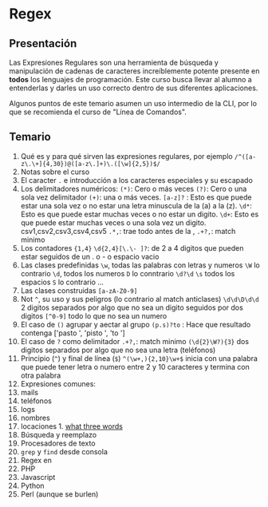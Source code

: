 Regex
=====

## Presentación

Las Expresiones Regulares son una herramienta de búsqueda y manipulación de cadenas de caracteres increíblemente potente presente en **todos** los lenguajes de programación. Este curso busca llevar al alumno a entenderlas y darles un uso correcto dentro de sus diferentes aplicaciones.

Algunos puntos de este temario asumen un uso intermedio de la CLI, por lo que se recomienda el curso de "Línea de Comandos".

## Temario

1. Qué es y para qué sirven las expresiones regulares, por ejemplo `/^([a-z\.\+]{4,30})@([a-z\.]+)\.([\w]{2,5})$/`
1. Notas sobre el curso
1. El caracter `.` e introducción a los caracteres especiales y su escapado
1. Los delimitadores numéricos: 
	`(*)`: Cero o más veces
	`(?)`: Cero o una sola vez delimitador
	`(+)`: una o más veces.
	`[a-z]?` : Esto es que puede estar una sola vez o no estar una letra minuscula de la (a) a la (z).
	`\d*`: Esto es que puede estar muchas veces o no estar un digito.
	`\d+`: Esto es que puede estar muchas veces o una sola vez un digito.
	csv1,csv2,csv3,csv4,csv5
	`.*,`: trae todo antes de la ,
	`.+?,`: match minimo
1. Los contadores `{1,4}`
	`\d{2,4}[\.\- ]?`: de 2 a 4 digitos que pueden estar seguidos de un . o - o espacio vacio
1. Las clases predefinidas 
	`\w`, todas las palabras con letras y numeros `\W` lo contrario
	`\d`, todos los numeros `D` lo conntrario `\d?\d` 
	`\s` todos los espacios `S` lo contrario
	…
1. Las clases construidas `[a-zA-Z0-9]`
1. Not `^`, su uso y sus peligros (lo contrario al match anticlases)
	`\d\d\D\d\d` 2 digitos separados por algo que no sea un digito seguidos por dos digitos
	`[^0-9]` todo lo que no sea un numero
1. El caso de `()` agrupar y aectar al grupo
	`(p.s)?to` : Hace que resultado contenga ['pasto ', 'pisto ', 'to ']
1. El caso de `?` como delimitador
	`.+?,`: match minimo
	`(\d{2}\W?){3}` dos digitos separados por algo que no sea una letra (teléfonos)
1. Principio (`^`) y final de línea  (`$`)
	`^(\w+,){2,10}\w+$` inicia con una palabra que puede tener letra o numero entre 2 y 10 caracteres y termina con otra palabra
1. Expresiones comunes:
  1. mails
  1. teléfonos
  1. logs
  1. nombres
  1. locaciones
    1. [what three words](https://what3words.com/)
1. Búsqueda y reemplazo
1. Procesadores de texto
1. `grep` y `find` desde consola
1. Regex en
  1. PHP
  1. Javascript
  1. Python
  1. Perl (aunque se burlen)
